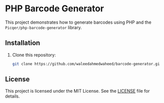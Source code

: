 # PHP Barcode Generator

This project demonstrates how to generate barcodes using PHP and the `Picqer/php-barcode-generator` library.

## Installation

1. Clone this repository:

   ```sh
   git clone https://github.com/waleedahmedwaheed/barcode-generator.git
   ```

## License

This project is licensed under the MIT License. See the [LICENSE](LICENSE) file for details.